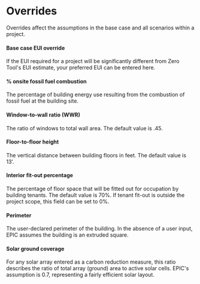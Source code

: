 # Overrides

Overrides affect the assumptions in the base case and all scenarios within a project.

#### **Base case EUI override**

If the EUI required for a project will be significantly different from Zero Tool's EUI estimate, your preferred EUI can be entered here.&#x20;

#### **% onsite fossil fuel combustion**

The percentage of building energy use resulting from the combustion of fossil fuel at the building site.&#x20;

#### Window-to-wall ratio (WWR)

The ratio of windows to total wall area. The default value is .45.

#### Floor-to-floor height

The vertical distance between building floors in feet. The default value is 13’.

#### Interior fit-out percentage

The percentage of floor space that will be fitted out for occupation by building tenants. The default value is 70%. If tenant fit-out is outside the project scope, this field can be set to 0%.

#### Perimeter

The user-declared perimeter of the building. In the absence of a user input, EPIC assumes the building is an extruded square.

#### Solar ground coverage

For any solar array entered as a carbon reduction measure, this ratio describes the ratio of total array (ground) area to active solar cells. EPIC's assumption is 0.7, representing a fairly efficient solar layout.&#x20;
